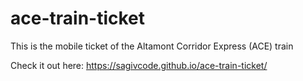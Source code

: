 # ace-train-ticket
 This is the mobile ticket of the Altamont Corridor Express (ACE) train

Check it out here: https://sagivcode.github.io/ace-train-ticket/
